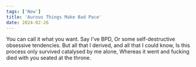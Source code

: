 ```yaml
---
tags: ['New']
title: 'Aurous Things Make Bad Pace'
date: 2024-02-26
---
```


You can call it what you want. Say I've BPD,
Or some self-destructive obsessive tendencies.
But all that I derived, and all that I could know,
Is this process only survived catalysed by me alone,
Whereas it went and fucking died with you seated at the throne.

